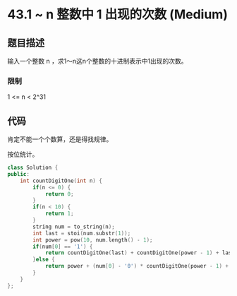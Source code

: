 # 43.1 ~ n 整数中 1 出现的次数 (Medium)

## 题目描述

输入一个整数 n ，求1～n这n个整数的十进制表示中1出现的次数。

### 限制

1 <= n < 2^31

## 代码

肯定不能一个个数算，还是得找规律。

按位统计。

```c++
class Solution {
public:
    int countDigitOne(int n) {
        if(n <= 0) {
            return 0;
        }
        if(n < 10) {
            return 1;
        }
        string num = to_string(n);
        int last = stoi(num.substr(1));
        int power = pow(10, num.length() - 1);
        if(num[0] == '1') {
            return countDigitOne(last) + countDigitOne(power - 1) + last + 1;
        }else {
            return power + (num[0] - '0') * countDigitOne(power - 1) + countDigitOne(last);
        }
    }
};
```

